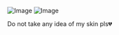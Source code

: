 
![Image](https://github.com/user-attachments/assets/433099b7-77d9-4e4e-a426-97f0ca35885b) 
![Image](https://github.com/user-attachments/assets/7ff32cfd-801c-45b0-a2f1-fcb79902d412)
 
 Do not take any idea of my skin pls💔
